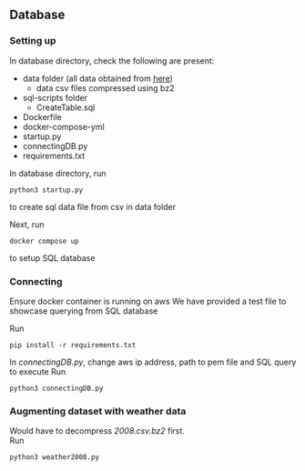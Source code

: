 ## Database

### Setting up

In database directory, check the following are present:
- data folder (all data obtained from [here](https://dataverse.harvard.edu/dataset.xhtml?persistentId=doi:10.7910/DVN/HG7NV7))
    - data csv files compressed using bz2 
- sql-scripts folder
    - CreateTable.sql 
- Dockerfile
- docker-compose-yml
- startup.py
- connectingDB.py
- requirements.txt

In database directory, run 
```
python3 startup.py
```
to create sql data file from csv in data folder

Next, run
```
docker compose up
```
to setup SQL database

### Connecting
Ensure docker container is running on aws
We have provided a test file to showcase querying from SQL database

Run
```
pip install -r requirements.txt
```

In *connectingDB.py*, change aws ip address, path to pem file and SQL query to execute
Run
```
python3 connectingDB.py
```

### Augmenting dataset with weather data
Would have to decompress *2008.csv.bz2* first. <br>
Run
```
python3 weather2008.py
```